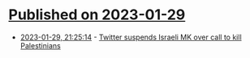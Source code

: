 # [Published on 2023-01-29](index.md)

* [2023-01-29, 21:25:14](https://news.ycombinator.com/item?id=34572915) - [Twitter suspends Israeli MK over call to kill Palestinians](https://inpalestine.co/?p=24023)

